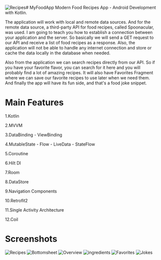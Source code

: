 ![Recipes](https://github.com/bardiau3fi/MyFoodApp/assets/102870256/fcdec39c-12da-4213-ad0d-fcb2dd8c4b32)# MyFoodApp
Modern Food Recipes App - Android Development with Kotlin.

The application will work with local and remote data sources. And for the remote data source, a third-party API for food recipes, called Spoonacular, was used. I am going to teach you how to establish a connection between your application and the server. So basically we will send a GET request to our API and receive a list of food recipes as a response. Also, the application will not be able to handle any internet connection and store or cache the data locally in the database when needed.

Also from the application we can search recipes directly from our API. So if you have your favorite flavor, you can search for it here and you will probably find a lot of amazing recipes. It will also have Favorites Fragment where we can save our favorite recipes to use later when we need them. And finally the app will have its fun side, and that's a food joke snippet.

# Main Features
1.Kotlin

2.MVVM

3.DataBinding - ViewBinding

4.MutableState - Flow - LiveData - StateFlow

5.Coroutine

6.Hilt DI

7.Room

8.DataStore

9.Navigation Components

10.Retrofit2

11.Single Activity Architecture

12.Coil


# Screenshots
![Recipes](https://github.com/bardiau3fi/MyFoodApp/assets/102870256/f9bbec76-f7b2-41f0-996f-918416b21b1c)
![Bottomsheet](https://github.com/bardiau3fi/MyFoodApp/assets/102870256/92426ac7-f81f-43b2-bbef-c11460acf522)
![Overview](https://github.com/bardiau3fi/MyFoodApp/assets/102870256/55fbd013-5e15-4925-abbd-2b2fe2164db1)
![ingredients](https://github.com/bardiau3fi/MyFoodApp/assets/102870256/f54a8341-23fc-4bc7-9a36-8949ee07d8e4)
![Favorites](https://github.com/bardiau3fi/MyFoodApp/assets/102870256/f80e8a07-0a50-4848-adf8-5bc901efed5e)
![Jokes](https://github.com/bardiau3fi/MyFoodApp/assets/102870256/d572ec06-bf0f-4e4b-bce4-7f5ef8b13ece)










